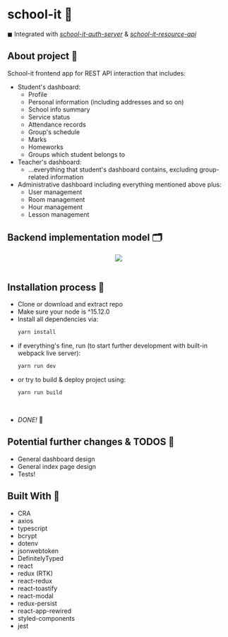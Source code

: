 # school-it 📃

◼ Integrated with [_school-it-auth-server_](https://github.com/Jokurale/school-it-auth-server) & [_school-it-resource-api_](https://github.com/Jokurale/school-it-resource-api)

## About project 🧧

School-it frontend app for REST API interaction that includes:

- Student's dashboard:
  - Profile
  - Personal information (including addresses and so on)
  - School info summary
  - Service status
  - Attendance records
  - Group's schedule
  - Marks
  - Homeworks
  - Groups which student belongs to
- Teacher's dashboard:
  - ...everything that student's dashboard contains, excluding group-related information
- Administrative dashboard including everything mentioned above plus:
  - User management
  - Room management
  - Hour management
  - Lesson management

## Backend implementation model 🗂

<div align="center">
  <img src="https://svgshare.com/i/Ye3.svg">
</div>
<br />

## Installation process 🔨

- Clone or download and extract repo
- Make sure your node is ^15.12.0
- Install all dependencies via:
  ```bash
  yarn install
  ```
- if everything's fine, run (to start further development with built-in webpack live server):
  ```bash
  yarn run dev
  ```
- or try to build & deploy project using:
  ```bash
  yarn run build
  ```

<br>

- _DONE!_ 🎉
  <br>

## Potential further changes & TODOS 🧭

- General dashboard design
- General index page design
- Tests!

## Built With 📐

- CRA
- axios
- typescript
- bcrypt
- dotenv
- jsonwebtoken
- DefinitelyTyped
- react
- redux (RTK)
- react-redux
- react-toastify
- react-modal
- redux-persist
- react-app-rewired
- styled-components
- jest
